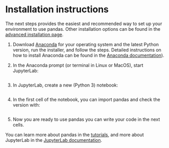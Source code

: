 # Installation instructions

The next steps provides the easiest and recommended way to set up your
environment to use pandas. Other installation options can be found in
the [advanced installation page](https://pandas.pydata.org/pandas-docs/stable/install.html).

1. Download [Anaconda](https://www.anaconda.com/distribution/) for your operating system and
   the latest Python version, run the installer, and follow the steps. Detailed instructions
   on how to install Anaconda can be found in the
   [Anaconda documentation](https://docs.anaconda.com/anaconda/install/)).

2. In the Anaconda prompt (or terminal in Linux or MacOS), start JupyterLab:

    <img class="img-fluid" alt="" src="{{ base_url }}/static/img/install/anaconda_prompt.png"/>

3. In JupyterLab, create a new (Python 3) notebook:

    <img class="img-fluid" alt="" src="{{ base_url }}/static/img/install/jupyterlab_home.png"/>

4. In the first cell of the notebook, you can import pandas and check the version with:

    <img class="img-fluid" alt="" src="{{ base_url }}/static/img/install/pandas_import_and_version.png"/>

5. Now you are ready to use pandas you can write your code in the next cells.


You can learn more about pandas in the [tutorials](#), and more about JupyterLab
in the [JupyterLab documentation](https://jupyterlab.readthedocs.io/en/stable/user/interface.html).
